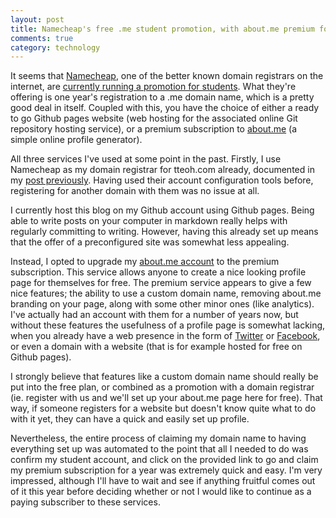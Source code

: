 ```yaml
---
layout: post
title: Namecheap's free .me student promotion, with about.me premium for a year
comments: true
category: technology
---
```


It seems that <a href="http://www.namecheap.com">Namecheap</a>, one of the better known domain registrars on the internet, are <a href="http://www.nc.me">currently running a promotion for students</a>. What they're offering is one year's registration to a .me domain name, which is a pretty good deal in itself. Coupled with this, you have the choice of either a ready to go Github pages website (web hosting for the associated online Git repository hosting service), or a premium subscription to <a href="http://www.about.me">about.me</a> (a simple online profile generator). 

<!--break-->

All three services I've used at some point in the past. Firstly, I use Namecheap as my domain registrar for tteoh.com already, documented in my <a href="{% post_url 2015-03-07-transitioning-website %}">post previously</a>. Having used their account configuration tools before, registering for another domain with them was no issue at all. 

I currently host this blog on my Github account using Github pages. Being able to write posts on your computer in markdown really helps with regularly committing to writing. However, having this already set up means that the offer of a preconfigured site was somewhat less appealing. 

Instead, I opted to upgrade my <a href="http://www.about.me/tteoh">about.me account</a> to the premium subscription. This service allows anyone to create a nice looking profile page for themselves for free. The premium service appears to give a few nice features; the ability to use a custom domain name, removing about.me branding on your page, along with some other minor ones (like analytics). I've actually had an account with them for a number of years now, but without these features the usefulness of a profile page is somewhat lacking, when you already have a web presence in the form of <a href="http://www.twitter.com">Twitter</a> or <a href="http://www.facebook.com">Facebook</a>, or even a domain with a website (that is for example hosted for free on Github pages). 

I strongly believe that features like a custom domain name should really be put into the free plan, or combined as a promotion with a domain registrar (ie. register with us and we'll set up your about.me page here for free). That way, if someone registers for a website but doesn't know quite what to do with it yet, they can have a quick and easily set up profile. 

Nevertheless, the entire process of claiming my domain name to having everything set up was automated to the point that all I needed to do was confirm my student account, and click on the provided link to go and claim my premium subscription for a year was extremely quick and easy. I'm very impressed, although I'll have to wait and see if anything fruitful comes out of it this year before deciding whether or not I would like to continue as a paying subscriber to these services. 